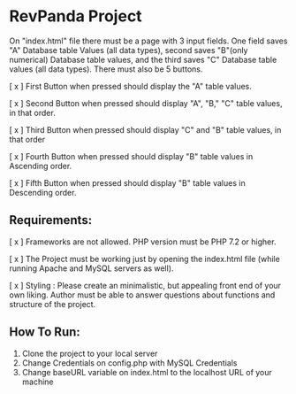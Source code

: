 
# RevPanda Project

On "index.html" file there must be a page with 3 input fields. One field saves "A" Database table Values (all data types), second saves "B"(only numerical) Database table values, and the third saves "C" Database table values (all data types).
There must also be 5 buttons. 

[ x ] First Button when pressed should display the "A" table values.

[ x ] Second Button when pressed should display "A", "B," "C" table values, in that order. 

[ x ] Third Button when pressed should display "C" and "B" table values, in that order

[ x ] Fourth Button when pressed should display "B" table values in Ascending order.

[ x ] Fifth Button when pressed should display "B" table values in Descending order. 

## Requirements: 

[ x ] Frameworks are not allowed. PHP version must be PHP 7.2 or higher.

[ x ] The Project must be working just by opening the index.html file (while running Apache and MySQL servers as well).

[ x ] Styling : Please create an minimalistic, but appealing front end of your own liking. 
Author must be able to answer questions about functions and structure of the project.

## How To Run:

1. Clone the project to your local server
2. Change Credentials on config.php with MySQL Credentials
3. Change baseURL variable on index.html to the localhost URL of your machine